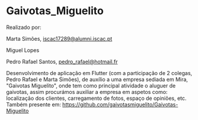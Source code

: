 # Gaivotas_Miguelito
Realizado por:

Marta Simões, iscac17289@alumni.iscac.pt

Miguel Lopes

Pedro Rafael Santos, pedro_rafael@hotmail.fr

Desenvolvimento de aplicação em Flutter (com a participação de 2 colegas, Pedro Rafael e Marta Simões), de auxílio a uma empresa sediada em Mira,
"Gaivotas Miguelito", onde tem como principal atividade o aluguer de gaivotas, assim
procurámos auxiliar a empresa em aspetos como: localização dos clientes, carregamento
de fotos, espaço de opiniões, etc.
Também presente em: https://github.com/gaivotasmiguelito/Gaivotas-Miguelito
